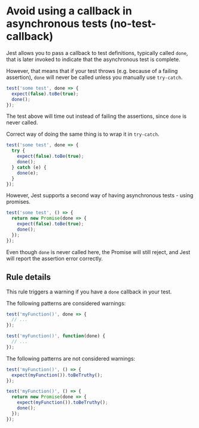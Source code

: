 # Avoid using a callback in asynchronous tests (no-test-callback)

Jest allows you to pass a callback to test definitions, typically called `done`,
that is later invoked to indicate that the asynchronous test is complete.

However, that means that if your test throws (e.g. because of a failing
assertion), `done` will never be called unless you manually use `try-catch`.

```js
test('some test', done => {
  expect(false).toBe(true);
  done();
});
```

The test above will time out instead of failing the assertions, since `done` is
never called.

Correct way of doing the same thing is to wrap it in `try-catch`.

```js
test('some test', done => {
  try {
    expect(false).toBe(true);
    done();
  } catch (e) {
    done(e);
  }
});
```

However, Jest supports a second way of having asynchronous tests - using
promises.

```js
test('some test', () => {
  return new Promise(done => {
    expect(false).toBe(true);
    done();
  });
});
```

Even though `done` is never called here, the Promise will still reject, and Jest
will report the assertion error correctly.

## Rule details

This rule triggers a warning if you have a `done` callback in your test.

The following patterns are considered warnings:

```js
test('myFunction()', done => {
  // ...
});

test('myFunction()', function(done) {
  // ...
});
```

The following patterns are not considered warnings:

```js
test('myFunction()', () => {
  expect(myFunction()).toBeTruthy();
});

test('myFunction()', () => {
  return new Promise(done => {
    expect(myFunction()).toBeTruthy();
    done();
  });
});
```
